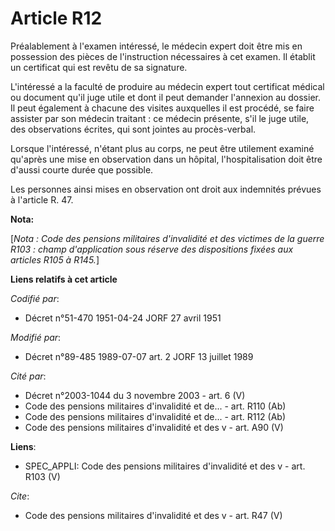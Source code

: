 # Article R12

Préalablement à l'examen intéressé, le médecin expert doit être mis en possession des pièces de l'instruction nécessaires à
cet examen. Il établit un certificat qui est revêtu de sa signature.

L'intéressé a la faculté de produire au médecin expert tout certificat médical ou document qu'il juge utile et dont il peut
demander l'annexion au dossier. Il peut également à chacune des visites auxquelles il est procédé, se faire assister par son
médecin traitant : ce médecin présente, s'il le juge utile, des observations écrites, qui sont jointes au procès-verbal.

Lorsque l'intéressé, n'étant plus au corps, ne peut être utilement examiné qu'après une mise en observation dans un hôpital,
l'hospitalisation doit être d'aussi courte durée que possible.

Les personnes ainsi mises en observation ont droit aux indemnités prévues à l'article R. 47.

**Nota:**

[*Nota : Code des pensions militaires d'invalidité et des victimes de la guerre R103 : champ d'application sous réserve des
dispositions fixées aux articles R105 à R145.*]

**Liens relatifs à cet article**

_Codifié par_:

  - Décret n°51-470 1951-04-24 JORF 27 avril 1951

_Modifié par_:

  - Décret n°89-485 1989-07-07 art. 2 JORF 13 juillet 1989

_Cité par_:

  - Décret n°2003-1044 du 3 novembre 2003 - art. 6 (V)
  - Code des pensions militaires d'invalidité et de... - art. R110 (Ab)
  - Code des pensions militaires d'invalidité et de... - art. R112 (Ab)
  - Code des pensions militaires d'invalidité et des v - art. A90 (V)

**Liens**:

  - SPEC_APPLI: Code des pensions militaires d'invalidité et des v - art. R103 (V)

_Cite_:

  - Code des pensions militaires d'invalidité et des v - art. R47 (V)

